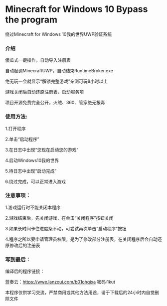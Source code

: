 # Minecraft for Windows 10 Bypass the program
绕过Minecraft for Windows 10我的世界UWP验证系统

### 介绍


傻瓜式一键操作，自动导入注册表

自动起调MinecraftUWP，自动结束RuntimeBroker.exe

绝无玩一会就显示“解锁完整游戏”亲测可玩8小时以上

游戏关闭后自动还原注册表，启动服务项

项目开源免费完全公开，火绒、360、管家绝无报毒


### 使用方法:

  1.打开程序
  
  2.单击“启动程序”
  
  3.在日志中出现“您现在启动您的游戏”
  
  4.启动Windows10我的世界
  
  5.待日志中出现“启动完成”
  
  6.绕过完成，可以正常进入游戏
  
  
### 注意事项：

  1.游戏运行时不能关闭本程序
  
  2.游戏结束后，先关闭游戏，在单击“关闭程序”按钮关闭
  
  3.如果长时间卡住进度条不动，可尝试再次单击“启动程序”按钮
  
  4.程序之所以要申请管理员权限，是为了修改部分注册表，在关闭程序后会自动还原修改后的注册表
  
### 写到最后：

编译后的程序链接：

蓝奏云：https://wwe.lanzoui.com/b01ohqixa 密码:1kut

本程序仅供学习交流，严禁商用或其他方法用途，请于下载后的24小时内自觉删除文件
